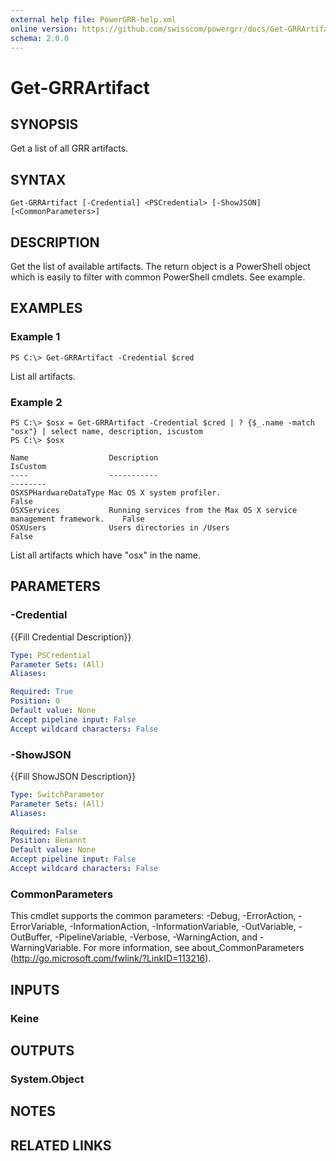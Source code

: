 ```yaml
---
external help file: PowerGRR-help.xml
online version: https://github.com/swisscom/powergrr/docs/Get-GRRArtifact.md
schema: 2.0.0
---
```


# Get-GRRArtifact

## SYNOPSIS
Get a list of all GRR artifacts.

## SYNTAX

```
Get-GRRArtifact [-Credential] <PSCredential> [-ShowJSON] [<CommonParameters>]
```

## DESCRIPTION
Get the list of available artifacts. The return object is a PowerShell object
which is easily to filter with common PowerShell cmdlets. See example.

## EXAMPLES

### Example 1
```
PS C:\> Get-GRRArtifact -Credential $cred
```

List all artifacts.

### Example 2
```
PS C:\> $osx = Get-GRRArtifact -Credential $cred | ? {$_.name -match "osx"} | select name, description, iscustom
PS C:\> $osx

Name                  Description                                                      IsCustom
----                  -----------                                                      --------
OSXSPHardwareDataType Mac OS X system profiler.                                           False
OSXServices           Running services from the Max OS X service management framework.    False
OSXUsers              Users directories in /Users                                         False
```

List all artifacts which have "osx" in the name.

## PARAMETERS

### -Credential
{{Fill Credential Description}}

```yaml
Type: PSCredential
Parameter Sets: (All)
Aliases: 

Required: True
Position: 0
Default value: None
Accept pipeline input: False
Accept wildcard characters: False
```

### -ShowJSON
{{Fill ShowJSON Description}}

```yaml
Type: SwitchParameter
Parameter Sets: (All)
Aliases: 

Required: False
Position: Benannt
Default value: None
Accept pipeline input: False
Accept wildcard characters: False
```

### CommonParameters
This cmdlet supports the common parameters: -Debug, -ErrorAction, -ErrorVariable, -InformationAction, -InformationVariable, -OutVariable, -OutBuffer, -PipelineVariable, -Verbose, -WarningAction, and -WarningVariable. For more information, see about_CommonParameters (http://go.microsoft.com/fwlink/?LinkID=113216).

## INPUTS

### Keine

## OUTPUTS

### System.Object

## NOTES

## RELATED LINKS

